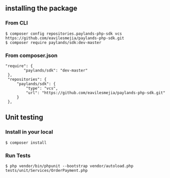 ## installing the package

### From CLI
```$xslt
$ composer config repositories.paylands-php-sdk vcs https://github.com/eavilesmejia/paylands-php-sdk.git
$ composer require paylands/sdk:dev-master
```

### From composer.json
```$xslt
"require": {
        "paylands/sdk": "dev-master"
 },
 "repositories": {
     "paylands/sdk": {
         "type": "vcs",
         "url": "https://github.com/eavilesmejia/paylands-php-sdk.git"
     }
 },

```

## Unit testing

### Install in your local
```$xslt
$ composer install
```
### Run Tests
```$xslt
$ php vendor/bin/phpunit --bootstrap vendor/autoload.php tests/unit/Services/OrderPayment.php
```